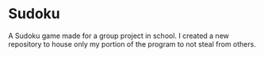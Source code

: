 # Sudoku
A Sudoku game made for a group project in school. I created a new repository to house only my portion of the program to not steal from others.
